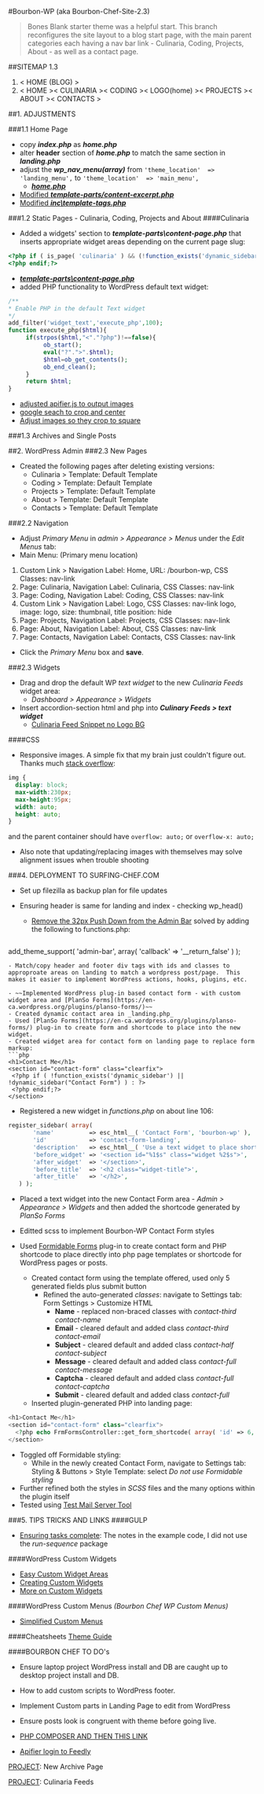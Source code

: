 #Bourbon-WP (aka Bourbon-Chef-Site-2.3)
> Bones Blank starter theme was a helpful start. This branch reconfigures the site layout to a blog start page, with the main parent categories each having a nav bar link - Culinaria, Coding, Projects, About - as well as a contact page.

##SITEMAP 1.3
1. < HOME (BLOG) >
2. < HOME >< CULINARIA >< CODING >< LOGO(home) >< PROJECTS >< ABOUT >< CONTACTS >  


##1. ADJUSTMENTS

###1.1 Home Page
- copy _**index.php**_ as _**home.php**_
- alter **header** section of _**home.php**_ to match the same section in _**landing.php**_
- adjust the _**wp_nav_menu(array)**_ from `'theme_location'  => 'landing_menu',` to `'theme_location'  => 'main_menu',`
  - [_**home.php**_](https://github.com/Surfing-Chef/Bourbon-WP/blob/2.3/home.php)  
- [Modified _**template-parts/content-excerpt.php**_](https://github.com/Surfing-Chef/Bourbon-WP/blob/2.3/template-parts/content-excerpt.php)  
- [Modified _**inc\template-tags.php**_](https://github.com/Surfing-Chef/Bourbon-WP/blob/2.3/inc/template-tags.php)  

###1.2 Static Pages - Culinaria, Coding, Projects and About
####Culinaria
- Added a widgets' section to _**template-parts\content-page.php**_ that inserts appropriate widget areas depending on the current page slug:
```PHP
<?php if ( is_page( 'culinaria' ) && (!function_exists('dynamic_sidebar') || !dynamic_sidebar("Culinaria Feeds")) ) : ?>
<?php endif;?>
```  
  - [_**template-parts\content-page.php**_](https://github.com/Surfing-Chef/Bourbon-WP/blob/2.3/template-parts/content-page.php)
  - added PHP functionality to WordPress default text widget:
  ```PHP
  /**
  * Enable PHP in the default Text widget
  */
  add_filter('widget_text','execute_php',100);
  function execute_php($html){
       if(strpos($html,"<"."?php")!==false){
            ob_start();
            eval("?".">".$html);
            $html=ob_get_contents();
            ob_end_clean();
       }
       return $html;
  }
  ```  
- [adjusted apifier.js to output images](https://github.com/Surfing-Chef/Bourbon-WP/blob/2.3/src/js/apifier.js)
- [google seach to crop and center](https://www.google.ca/webhp?sourceid=chrome-instant&ion=1&espv=2&ie=UTF-8#q=how+to+crop+and+center+image+css&*)
- [Adjust images so they crop to square](http://stackoverflow.com/questions/18673900/how-to-center-and-crop-an-image-to-square-with-css)


###1.3 Archives and Single Posts  

##2. WordPress Admin
###2.3 New Pages
- Created the following pages after deleting existing versions:
  - Culinaria > Template: Default Template    
  - Coding > Template: Default Template    
  - Projects  > Template: Default Template   
  - About > Template: Default Template    
  - Contacts > Template: Default Template    

###2.2 Navigation
-  Adjust *Primary Menu* in *admin > Appearance > Menus* under the *Edit Menus* tab:  
  - Main Menu:  (Primary menu location)  
  1. Custom Link > Navigation Label: Home, URL: /bourbon-wp, CSS Classes: nav-link  
  2. Page: Culinaria, Navigation Label: Culinaria, CSS Classes: nav-link  
  3. Page: Coding, Navigation Label: Coding, CSS Classes: nav-link  
  4. Custom Link > Navigation Label: Logo, CSS Classes: nav-link logo, image: logo, size: thumbnail, title position: hide    
  5. Page: Projects, Navigation Label: Projects, CSS Classes: nav-link  
  6. Page: About, Navigation Label: About, CSS Classes: nav-link  
  7. Page: Contacts, Navigation Label: Contacts, CSS Classes: nav-link   
- Click the *Primary Menu* box and **save**.  

###2.3 Widgets
- Drag and drop the default WP *text widget* to the new *Culinaria Feeds* widget area:  
  - *Dashboard > Appearance > Widgets*  
- Insert accordion-section html and php into _**Culinary Feeds > text widget**_  
  - [Culinaria Feed Snippet no Logo BG](https://gist.github.com/Surfing-Chef/3db8facc6c6807e5ffa23d79735c35df#file-culinaria-feed-snippet-no-logo-bg)  


####CSS
- Responsive images.  A simple fix that my brain just couldn't figure out.  Thanks much [stack overflow](http://stackoverflow.com/questions/12991351/css-force-image-resize-and-keep-aspect-ratio):
```css
img {
  display: block;
  max-width:230px;
  max-height:95px;
  width: auto;
  height: auto;
}
```
and the parent container should have `overflow: auto;` or `overflow-x: auto;`  

- Also note that updating/replacing images with themselves may solve alignment issues when trouble shooting

###4. DEPLOYMENT TO SURFING-CHEF.COM
- Set up filezilla as backup plan for file updates  

- Ensuring header is same for landing and index - checking wp_head()
  - [Remove the 32px Push Down from the Admin Bar](https://css-tricks.com/snippets/wordpress/remove-the-28px-push-down-from-the-admin-bar/#comment-1588042) solved by adding the following to functions.php:  
  ```php
add_theme_support( 'admin-bar', array( 'callback' => '__return_false' ) );
  ```
  - Match/copy header and footer div tags with ids and classes to approproate areas on landing to match a wordpress post/page.  This makes it easier to implement WordPress actions, hooks, plugins, etc.  

- ~~Implemented WordPress plug-in based contact form - with custom widget area and [PlanSo Forms](https://en-ca.wordpress.org/plugins/planso-forms/)~~
  - Created dynamic contact area in _landing.php_  
  - Used [PlanSo Forms](https://en-ca.wordpress.org/plugins/planso-forms/) plug-in to create form and shortcode to place into the new widget.  
  - Created widget area for contact form on landing page to replace form markup:  
 ```php
 <h1>Contact Me</h1>
 <section id="contact-form" class="clearfix">
   <?php if ( !function_exists('dynamic_sidebar') || !dynamic_sidebar("Contact Form") ) : ?>
   <?php endif;?>
 </section>
 ```  
  - Registered a new widget in _functions.php_ on about line 106:
 ```php
 register_sidebar( array(
		'name'          => esc_html__( 'Contact Form', 'bourbon-wp' ),
		'id'            => 'contact-form-landing',
		'description'   => esc_html__( 'Use a text widget to place shortcode for Contact Form here.', 'bourbon-wp' ),
		'before_widget' => '<section id="%1$s" class="widget %2$s">',
		'after_widget'  => '</section>',
		'before_title'  => '<h2 class="widget-title">',
		'after_title'   => '</h2>',
	) );
 ```
  - Placed a text widget into the new Contact Form area - *Admin > Appearance > Widgets* and then added the shortcode generated by *PlanSo Forms*  
  - Editted scss to implement Bourbon-WP Contact Form styles  

- Used [Formidable Forms](https://en-ca.wordpress.org/plugins/planso-forms/) plug-in to create contact form and PHP shortcode to place directly into php page templates or shortcode for WordPress pages or posts.  
  - Created contact form using the template offered, used only 5 generated fields plus submit button
    - Refined the auto-generated *classes*: navigate to Settings tab: Form Settings > Customize HTML  
      - **Name** - replaced non-braced classes with _contact-third contact-name_  
      - **Email** - cleared default and added class _contact-third contact-email_
      - **Subject** - cleared default and added class _contact-half contact-subject_
      - **Message** - cleared default and added class _contact-full contact-message_  
      - **Captcha** - cleared default and added class _contact-full contact-captcha_  
      - **Submit** - cleared default and added class _contact-full_  
  - Inserted plugin-generated PHP into landing page:  
 ```php
 <h1>Contact Me</h1>
 <section id="contact-form" class="clearfix">
   <?php echo FrmFormsController::get_form_shortcode( array( 'id' => 6, 'title' => false, 'description' => true ) ); ?>
 </section>
 ```   
  - Toggled off Formidable styling:  
    - While in the newly created Contact Form, navigate to Settings tab: Styling & Buttons > Style Template: select _Do not use Formidable styling_
  - Further refined both the styles in *SCSS* files and the many options within the plugin itself  
  - Tested using [Test Mail Server Tool](http://www.toolheap.com/test-mail-server-tool/)  

###5. TIPS TRICKS AND LINKS
####GULP  
+ [Ensuring tasks complete](https://www.npmjs.com/package/run-sequence): The notes in the example code, I did not use the *run-sequence* package  

####WordPress Custom Widgets
+ [Easy Custom Widget Areas](https://buckleupstudios.com/add-a-new-widget-area-to-a-wordpress-theme/)   
+ [Creating Custom Widgets](https://premium.wpmudev.org/blog/create-custom-wordpress-widget)   
+ [More on Custom Widgets](https://www.templatemonster.com/blog/add-widget-areas-to-wordpress-guide/)  

####WordPress Custom Menus _(Bourbon Chef WP Custom Menus)_  
+ [Simplified Custom Menus](https://premium.wpmudev.org/blog/add-menus-to-wordpress/?utm_expid=3606929-97.J2zL7V7mQbSNQDPrXwvBgQ.0&utm_referrer=https%3A%2F%2Fwww.google.ca%2F)  

####Cheatsheets
[Theme Guide](https://premium.wpmudev.org/blog/free-wordpress-themes-ultimate-guide/?utm_expid=3606929-97.J2zL7V7mQbSNQDPrXwvBgQ.0)    

####BOURBON CHEF TO DO's  
- Ensure laptop project WordPress install and DB are caught up to desktop project install and DB.
- How to add custom scripts to WordPress footer.
- Implement Custom parts in Landing Page to edit from WordPress  
- Ensure posts look is congruent with theme before going live.  

- [PHP COMPOSER AND THEN THIS LINK](https://github.com/kbariotis/feedly-api)

- [Apifier login to Feedly](https://www.youtube.com/watch?v=kkHSsSpY2lk)  

[PROJECT](https://www.smashingmagazine.com/2015/04/building-custom-wordpress-archive-page/): New Archive Page  

[PROJECT](https://www.lynda.com/PHP-tutorials/WordPress-Creating-Custom-Plugins-PHP/508212-2.html): Culinaria Feeds  
